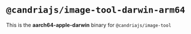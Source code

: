 # `@candriajs/image-tool-darwin-arm64`

This is the **aarch64-apple-darwin** binary for `@candriajs/image-tool`
